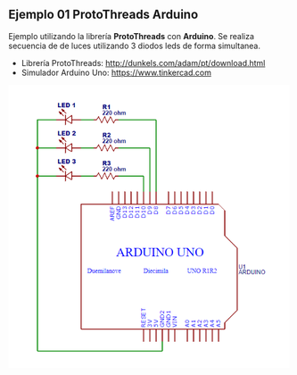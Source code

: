 ## Ejemplo 01 ProtoThreads Arduino

Ejemplo utilizando la librería **ProtoThreads** con **Arduino**. Se realiza secuencia de de luces utilizando 3 diodos leds de forma simultanea.

* Librería ProtoThreads: http://dunkels.com/adam/pt/download.html
* Simulador Arduino Uno: https://www.tinkercad.com

![](schematic.png)